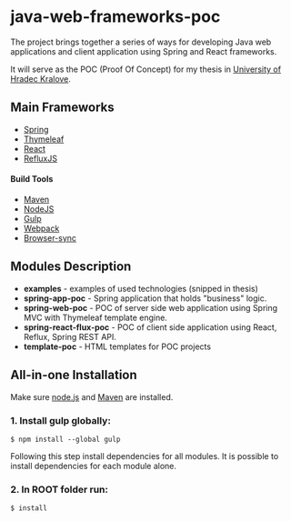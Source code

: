 # java-web-frameworks-poc
The project brings together a series of ways for developing Java web applications and client application using Spring and React frameworks.

It will serve as the POC (Proof Of Concept) for my thesis in [University of Hradec Kralove](https://www.uhk.cz/cs-CZ/UHK).

## Main Frameworks

- [Spring](https://spring.io/)
- [Thymeleaf](http://www.thymeleaf.org/)
- [React](https://facebook.github.io/react/)
- [RefluxJS](https://github.com/reflux/refluxjs)

#### Build Tools

- [Maven](https://maven.apache.org/)
- [NodeJS](https://nodejs.org/en/)
- [Gulp](http://gulpjs.com/)
- [Webpack](https://webpack.github.io/)
- [Browser-sync](http://www.browsersync.io/)

## Modules Description

- **examples** - examples of used technologies (snipped in thesis)
- **spring-app-poc** - Spring application that holds "business" logic.
- **spring-web-poc** - POC of server side web application using Spring MVC with Thymeleaf template engine.
- **spring-react-flux-poc** - POC of client side application using React, Reflux, Spring REST API.
- **template-poc** - HTML templates for POC projects

## All-in-one Installation

Make sure [node.js](https://nodejs.org) and [Maven](https://maven.apache.org/) are installed.

### 1. Install gulp globally:

```
$ npm install --global gulp
```


Following this step install dependencies for all modules. It is possible to install dependencies for each module alone.

### 2. In ROOT folder run:

```
$ install
```
